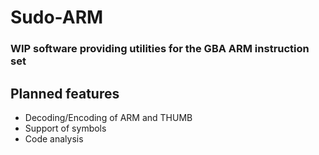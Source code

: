 # Sudo-ARM
 
### WIP software providing utilities for the GBA ARM instruction set

## Planned features
- Decoding/Encoding of ARM and THUMB
- Support of symbols
- Code analysis
